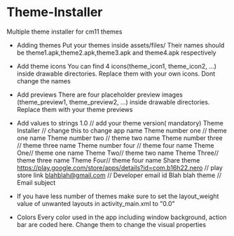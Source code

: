 Theme-Installer
===============

Multiple theme installer for cm11 themes

* Adding themes
Put your themes inside assets/files/
Their names should be theme1.apk,theme2.apk,theme3.apk and theme4.apk respectively

* Add theme icons
You can find 4 icons(theme_icon1, theme_icon2, ...) inside drawable directories. Replace them with your own icons. Dont change the names
* Add previews
There are four placeholder preview images (theme_preview1, theme_preview2, ...) inside drawable directories. Replace them with your theme previews

* Add values to strings
    <string name="current_version">1.0</string> // add your theme version( mandatory)
    <string name="app_name">Theme Installer</string> // change this to change app name
    <string name="theme_name1">Theme number one</string> // theme one name
    <string name="theme_name2">Theme number two</string> // theme two name
    <string name="theme_name3">Theme number three</string> // theme three name
    <string name="theme_name4">Theme number four</string> // theme four name 
    <string name="title_activity_theme_one_selector">Theme One</string>// theme one name
    <string name="title_activity_theme_two_selector">Theme Two</string>// theme two name
    <string name="title_activity_theme_three_selector">Theme Three</string>// theme three name
    <string name="title_activity_theme_four_selector">Theme Four</string>// theme four name
<string name="share">Share theme</string>
<string name="play_store_link">https://play.google.com/store/apps/details?id=com.b16h22.nero</string> // play store link
<string name="email_id">blahblah@gmail.com</string> // Developer email id
<string name="email_subject">Blah blah theme</string>  // Email subject 

* If you have less number of themes make sure to set the layout_weight value of unwanted layouts in activity_main.xml to "0.0"

* Colors
Every color used in the app including window background, action bar are coded here. Change them to change the visual properties 
